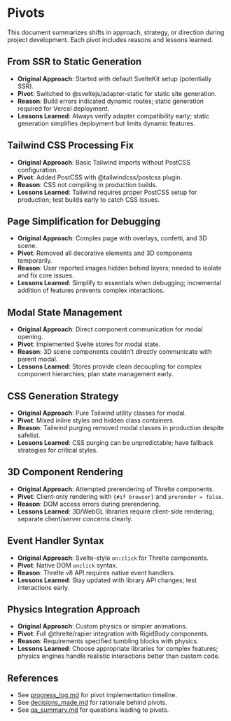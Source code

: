 # Pivots

This document summarizes shifts in approach, strategy, or direction during project development. Each pivot includes reasons and lessons learned.

## From SSR to Static Generation
- **Original Approach**: Started with default SvelteKit setup (potentially SSR).
- **Pivot**: Switched to @sveltejs/adapter-static for static site generation.
- **Reason**: Build errors indicated dynamic routes; static generation required for Vercel deployment.
- **Lessons Learned**: Always verify adapter compatibility early; static generation simplifies deployment but limits dynamic features.

## Tailwind CSS Processing Fix
- **Original Approach**: Basic Tailwind imports without PostCSS configuration.
- **Pivot**: Added PostCSS with @tailwindcss/postcss plugin.
- **Reason**: CSS not compiling in production builds.
- **Lessons Learned**: Tailwind requires proper PostCSS setup for production; test builds early to catch CSS issues.

## Page Simplification for Debugging
- **Original Approach**: Complex page with overlays, confetti, and 3D scene.
- **Pivot**: Removed all decorative elements and 3D components temporarily.
- **Reason**: User reported images hidden behind layers; needed to isolate and fix core issues.
- **Lessons Learned**: Simplify to essentials when debugging; incremental addition of features prevents complex interactions.

## Modal State Management
- **Original Approach**: Direct component communication for modal opening.
- **Pivot**: Implemented Svelte stores for modal state.
- **Reason**: 3D scene components couldn't directly communicate with parent modal.
- **Lessons Learned**: Stores provide clean decoupling for complex component hierarchies; plan state management early.

## CSS Generation Strategy
- **Original Approach**: Pure Tailwind utility classes for modal.
- **Pivot**: Mixed inline styles and hidden class containers.
- **Reason**: Tailwind purging removed modal classes in production despite safelist.
- **Lessons Learned**: CSS purging can be unpredictable; have fallback strategies for critical styles.

## 3D Component Rendering
- **Original Approach**: Attempted prerendering of Threlte components.
- **Pivot**: Client-only rendering with `{#if browser}` and `prerender = false`.
- **Reason**: DOM access errors during prerendering.
- **Lessons Learned**: 3D/WebGL libraries require client-side rendering; separate client/server concerns clearly.

## Event Handler Syntax
- **Original Approach**: Svelte-style `on:click` for Threlte components.
- **Pivot**: Native DOM `onclick` syntax.
- **Reason**: Threlte v8 API requires native event handlers.
- **Lessons Learned**: Stay updated with library API changes; test interactions early.

## Physics Integration Approach
- **Original Approach**: Custom physics or simpler animations.
- **Pivot**: Full @threlte/rapier integration with RigidBody components.
- **Reason**: Requirements specified tumbling blocks with physics.
- **Lessons Learned**: Choose appropriate libraries for complex features; physics engines handle realistic interactions better than custom code.

## References
- See [progress_log.md](progress_log.md) for pivot implementation timeline.
- See [decisions_made.md](decisions_made.md) for rationale behind pivots.
- See [qa_summary.md](qa_summary.md) for questions leading to pivots.